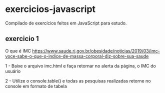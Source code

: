 # exercicios-javascript
Compilado de exercícios feitos em JavaScript para estudo.

## exercicio 1
O que é IMC 
https://www.saude.rj.gov.br/obesidade/noticias/2019/03/imc-voce-sabe-o-que-o-indice-de-massa-corporal-diz-sobre-sua-saude

1 - Baixe o arquivo imc.html e faça retornar no alerta da página, o IMC do usuário

2 - Utilize o console.table() e todas as pesquisas realizadas retorne no console em formato de tabela